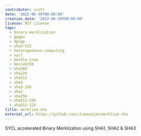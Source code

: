 ```yaml
---
contributor: scott
date: '2022-06-30T00:00:00'
creation_date: '2022-06-30T00:00:00'
license: MIT License
tags:
  - binary-merklization
  - gpgpu
  - dpcpp
  - sha3-512
  - heterogeneous-computing
  - sycl
  - merkle-tree
  - keccak256
  - sha384
  - sha224
  - sha512
  - sha3
  - sha3-256
  - sha1
  - sha256
  - sha512-256
  - sha512-224
title: merklize-sha
external_url: https://github.com/itzmeanjan/merklize-sha
---
```


SYCL accelerated Binary Merklization using SHA1, SHA2 & SHA3
